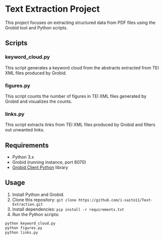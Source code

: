 # Text Extraction Project

This project focuses on extracting structured data from PDF files using the Grobid tool and Python scripts.

## Scripts

### keyword_cloud.py

This script generates a keyword cloud from the abstracts extracted from TEI XML files produced by Grobid.

### figures.py

This script counts the number of figures in TEI XML files generated by Grobid and visualizes the counts.

### links.py

This script extracts links from TEI XML files produced by Grobid and filters out unwanted links.

## Requirements

- Python 3.x
- Grobid (running instance, port 8070)
- [Grobid Client Python](https://github.com/kermitt2/grobid_client_python) library

## Usage

1. Install Python and Grobid.
2. Clone this repository: `git clone https://github.com/i-saito11/Text-Extraction.git`
3. Install dependencies: `pip install -r requirements.txt`
4. Run the Python scripts:

```bash
python keyword_cloud.py
python figures.py
python links.py
